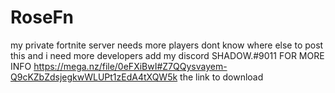 # RoseFn
my private fortnite server needs more  players dont know where else to post this and i need more developers
add my discord SHADOW.#9011      FOR MORE INFO
https://mega.nz/file/0eFXiBwI#Z7QQysvayem-Q9cKZbZdsjegkwWLUPt1zEdA4tXQW5k   the link to download
